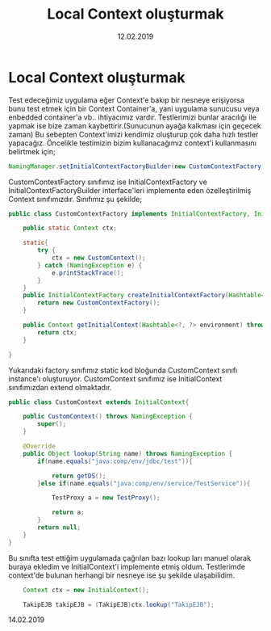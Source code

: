 ﻿---
layout: default
title: Local Context oluşturmak
date: 12.02.2019
---


# Local Context oluşturmak

Test edeceğimiz uygulama eğer Context'e bakıp bir nesneye erişiyorsa bunu test etmek için bir Context Container'a, yani uygulama sunucusu veya enbedded container'a vb.. ihtiyacımız vardır. Testlerimizi bunlar aracılığı ile yapmak ise bize zaman kaybettirir.(Sunucunun ayağa kalkması için geçecek zaman) Bu sebepten Context'imizi kendimiz oluşturup çok daha hızlı testler yapacağız. Öncelikle testimizin bizim kullanacağımız context'i kullanmasını belirtmek için;

```java
NamingManager.setInitialContextFactoryBuilder(new CustomContextFactory());
```

CustomContextFactory sınıfımız ise InitialContextFactory ve InitialContextFactoryBuilder interface'leri implemente eden özelleştirilmiş Context sınıfımızdır. Sınıfımız şu şekilde;

```java
public class CustomContextFactory implements InitialContextFactory, InitialContextFactoryBuilder {

    public static Context ctx;

    static{
        try {
            ctx = new CustomContext();
        } catch (NamingException e) {
            e.printStackTrace();
        }
    }
    public InitialContextFactory createInitialContextFactory(Hashtable<?, ?> environment) throws NamingException {
        return new CustomContextFactory();
    }

    public Context getInitialContext(Hashtable<?, ?> environment) throws NamingException {
        return ctx;
    }

}
```

Yukarıdaki factory sınıfımız static kod bloğunda CustomContext sınıfı instance'ı oluşturuyor. CustomContext sınıfımız ise InitialContext sınıfımızdan extend olmaktadır.

```java
public class CustomContext extends InitialContext{

    public CustomContext() throws NamingException {
        super();
    }

    @Override
    public Object lookup(String name) throws NamingException {
        if(name.equals("java:comp/env/jdbc/test")){

            return getDS();
        }else if(name.equals("java:comp/env/service/TestService")){

            TestProxy a = new TestProxy();

            return a;
        }
        return null;
    }
}
```

Bu sınıfta test ettiğim uygulamada çağrılan bazı lookup ları manuel olarak buraya ekledim ve InitialContext'i implemente etmiş oldum. Testlerimde context'de bulunan herhangi bir nesneye ise şu şekilde ulaşabilidim.

```java
    Context ctx = new InitialContext();

    TakipEJB takipEJB = (TakipEJB)ctx.lookup("TakipEJB");
```

14.02.2019
